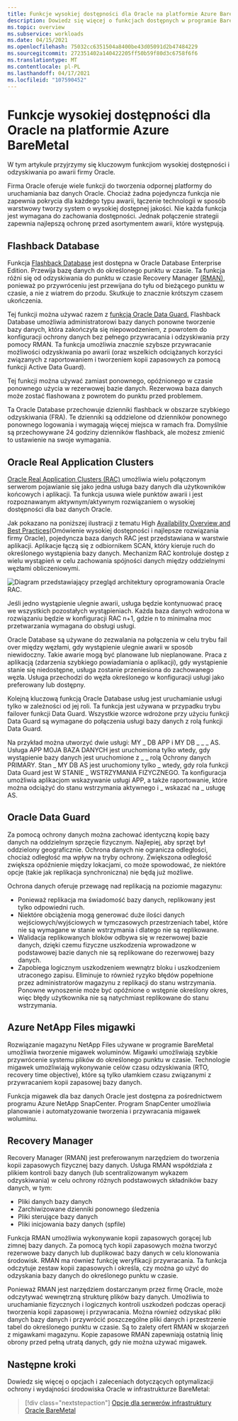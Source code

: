 ```yaml
---
title: Funkcje wysokiej dostępności dla Oracle na platformie Azure BareMetal
description: Dowiedz się więcej o funkcjach dostępnych w programie BareMetal dla bazy danych Oracle.
ms.topic: overview
ms.subservice: workloads
ms.date: 04/15/2021
ms.openlocfilehash: 75032cc6351504a8400be43d05091d2b47484229
ms.sourcegitcommit: 272351402a140422205ff50b59f80d3c6758f6f6
ms.translationtype: MT
ms.contentlocale: pl-PL
ms.lasthandoff: 04/17/2021
ms.locfileid: "107590452"
---
```

# <a name="high-availability-features-for-oracle-on-azure-baremetal"></a>Funkcje wysokiej dostępności dla Oracle na platformie Azure BareMetal

W tym artykule przyjrzymy się kluczowym funkcjiom wysokiej dostępności i odzyskiwania po awarii firmy Oracle.

Firma Oracle oferuje wiele funkcji do tworzenia odpornej platformy do uruchamiania baz danych Oracle. Chociaż żadna pojedyncza funkcja nie zapewnia pokrycia dla każdego typu awarii, łączenie technologii w sposób warstwowy tworzy system o wysokiej dostępnej jakości. Nie każda funkcja jest wymagana do zachowania dostępności. Jednak połączenie strategii zapewnia najlepszą ochronę przed asortymentem awarii, które występują. 

## <a name="flashback-database"></a>Flashback Database

Funkcja [Flashback Database](https://docs.oracle.com/en/database/oracle/oracle-database/21/rcmrf/FLASHBACK-DATABASE.html#GUID-584AC79A-40C5-45CA-8C63-DED3BE3A4511) jest dostępna w Oracle Database Enterprise Edition. Przewija bazę danych do określonego punktu w czasie. Ta funkcja różni się od odzyskiwania do punktu w czasie Recovery Manager [(RMAN),](https://docs.oracle.com/en/cloud/paas/db-backup-cloud/csdbb/performing-general-restore-and-recovery-operations.html) ponieważ po przywróceniu jest przewijana do tyłu od bieżącego punktu w czasie, a nie z wiatrem do przodu. Skutkuje to znacznie krótszym czasem ukończenia.
 
Tej funkcji można używać razem z [funkcją Oracle Data Guard.](https://docs.oracle.com/en/database/oracle/oracle-database/19/sbydb/preface.html#GUID-B6209E95-9DA8-4D37-9BAD-3F000C7E3590) Flashback Database umożliwia administratorowi bazy danych ponowne tworzenie bazy danych, która zakończyła się niepowodzeniem, z powrotem do konfiguracji ochrony danych bez pełnego przywracania i odzyskiwania przy pomocy RMAN. Ta funkcja umożliwia znacznie szybsze przywracanie możliwości odzyskiwania po awarii (oraz wszelkich odciążanych korzyści związanych z raportowaniem i tworzeniem kopii zapasowych za pomocą funkcji Active Data Guard).
 
Tej funkcji można używać zamiast ponownego, opóźnionego w czasie ponownego użycia w rezerwowej bazie danych. Rezerwowa baza danych może zostać flashowana z powrotem do punktu przed problemem.
 
Ta Oracle Database przechowuje dzienniki flashback w obszarze szybkiego odzyskiwania (FRA). Te dzienniki są oddzielone od dzienników ponownego ponownego logowania i wymagają więcej miejsca w ramach fra. Domyślnie są przechowywane 24 godziny dzienników flashback, ale możesz zmienić to ustawienie na swoje wymagania.

## <a name="oracle-real-application-clusters"></a>Oracle Real Application Clusters

[Oracle Real Application Clusters (RAC)](https://docs.oracle.com/en/database/oracle/oracle-database/19/racad/introduction-to-oracle-rac.html#GUID-5A1B02A2-A327-42DD-A1AD-20610B2A9D92) umożliwia wielu połączonym serwerom pojawianie się jako jedna usługa bazy danych dla użytkowników końcowych i aplikacji. Ta funkcja usuwa wiele punktów awarii i jest rozpoznawanym aktywnym/aktywnym rozwiązaniem o wysokiej dostępności dla baz danych Oracle.

Jak pokazano na poniższej ilustracji z tematu High [Availability Overview and Best Practices](https://docs.oracle.com/en/database/oracle/oracle-database/19/haovw/ha-features.html)(Omówienie wysokiej dostępności i najlepsze rozwiązania firmy Oracle), pojedyncza baza danych RAC jest przedstawiana w warstwie aplikacji. Aplikacje łączą się z odbiornikem SCAN, który kieruje ruch do określonego wystąpienia bazy danych. Mechanizm RAC kontroluje dostęp z wielu wystąpień w celu zachowania spójności danych między oddzielnymi węzłami obliczeniowymi.

![Diagram przedstawiający przegląd architektury oprogramowania Oracle RAC.](media/oracle-high-availability/oracle-real-application-clusters.png)

Jeśli jedno wystąpienie ulegnie awarii, usługa będzie kontynuować pracę we wszystkich pozostałych wystąpieniach. Każda baza danych wdrożona w rozwiązaniu będzie w konfiguracji RAC n+1, gdzie n to minimalna moc przetwarzania wymagana do obsługi usługi.

Oracle Database są używane do zezwalania na połączenia w celu trybu fail over między węzłami, gdy wystąpienie ulegnie awarii w sposób niewidoczny. Takie awarie mogą być planowane lub nieplanowane. Praca z aplikacją (zdarzenia szybkiego powiadamiania o aplikacji), gdy wystąpienie stanie się niedostępne, usługa zostanie przeniesiona do zachowanego węzła. Usługa przechodzi do węzła określonego w konfiguracji usługi jako preferowany lub dostępny.

Kolejną kluczową funkcją Oracle Database usług jest uruchamianie usługi tylko w zależności od jej roli. Ta funkcja jest używana w przypadku trybu failover funkcji Data Guard. Wszystkie wzorce wdrożone przy użyciu funkcji Data Guard są wymagane do połączenia usługi bazy danych z rolą funkcji Data Guard.

Na przykład można utworzyć dwie usługi: MY \_ DB APP i MY DB \_ \_ \_ AS. Usługa APP MOJA BAZA DANYCH jest uruchomiona tylko wtedy, gdy wystąpienie bazy danych jest uruchomione z \_ \_ rolą Ochrony danych PRIMARY. Stan \_ MY DB AS jest uruchomiony tylko \_ wtedy, gdy rola funkcji Data Guard jest W STANIE \_ WSTRZYMANIA FIZYCZNEGO. Ta konfiguracja umożliwia aplikacjom wskazywanie usługi APP, a także raportowanie, które można odciążyć do stanu wstrzymania aktywnego i \_ wskazać na \_ usługę AS.

## <a name="oracle-data-guard"></a>Oracle Data Guard

Za pomocą ochrony danych można zachować identyczną kopię bazy danych na oddzielnym sprzęcie fizycznym. Najlepiej, aby sprzęt był oddzielony geograficznie. Ochrona danych nie ogranicza odległości, chociaż odległość ma wpływ na tryby ochrony. Zwiększona odległość zwiększa opóźnienie między lokacjami, co może spowodować, że niektóre opcje (takie jak replikacja synchroniczna) nie będą już możliwe.

Ochrona danych oferuje przewagę nad replikacją na poziomie magazynu:

- Ponieważ replikacja ma świadomość bazy danych, replikowany jest tylko odpowiedni ruch.
- Niektóre obciążenia mogą generować duże ilości danych wejściowych/wyjściowych w tymczasowych przestrzeniach tabel, które nie są wymagane w stanie wstrzymania i dlatego nie są replikowane.
- Walidacja replikowanych bloków odbywa się w rezerwowej bazie danych, dzięki czemu fizyczne uszkodzenia wprowadzone w podstawowej bazie danych nie są replikowane do rezerwowej bazy danych.
- Zapobiega logicznym uszkodzeniem wewnątrz bloku i uszkodzeniem utraconego zapisu. Eliminuje to również ryzyko błędów popełnione przez administratorów magazynu z replikacji do stanu wstrzymania.
Ponowne wynoszenie może być opóźnione o wstępnie określony okres, więc błędy użytkownika nie są natychmiast replikowane do stanu wstrzymania.

## <a name="azure-netapp-files-snapshots"></a>Azure NetApp Files migawki

Rozwiązanie magazynu NetApp Files używane w programie BareMetal umożliwia tworzenie migawek woluminów. Migawki umożliwiają szybkie przywrócenie systemu plików do określonego punktu w czasie. Technologie migawek umożliwiają wykonywanie celów czasu odzyskiwania (RTO, recovery time objective), które są tylko ułamkiem czasu związanymi z przywracaniem kopii zapasowej bazy danych.

Funkcja migawek dla baz danych Oracle jest dostępna za pośrednictwem programu Azure NetApp SnapCenter. Program SnapCenter umożliwia planowanie i automatyzowanie tworzenia i przywracania migawek woluminu.

## <a name="recovery-manager"></a>Recovery Manager

Recovery Manager (RMAN) jest preferowanym narzędziem do tworzenia kopii zapasowych fizycznej bazy danych. Usługa RMAN współdziała z plikiem kontroli bazy danych (lub scentralizowanym wykazem odzyskiwania) w celu ochrony różnych podstawowych składników bazy danych, w tym:

- Pliki danych bazy danych
- Zarchiwizowane dzienniki ponownego śledzenia
- Pliki sterujące bazy danych
- Pliki inicjowania bazy danych (spfile)

Funkcja RMAN umożliwia wykonywanie kopii zapasowych gorącej lub zimnej bazy danych. Za pomocą tych kopii zapasowych można tworzyć rezerwowe bazy danych lub duplikować bazy danych w celu klonowania środowisk. RMAN ma również funkcję weryfikacji przywracania. Ta funkcja odczytuje zestaw kopii zapasowych i określa, czy można go użyć do odzyskania bazy danych do określonego punktu w czasie.

Ponieważ RMAN jest narzędziem dostarczanym przez firmę Oracle, może odczytywać wewnętrzną strukturę plików bazy danych. Umożliwia to uruchamianie fizycznych i logicznych kontroli uszkodzeń podczas operacji tworzenia kopii zapasowej i przywracania. Można również odzyskać pliki danych bazy danych i przywrócić poszczególne pliki danych i przestrzenie tabel do określonego punktu w czasie. Są to zalety ofert RMAN w skojarzeń z migawkami magazynu. Kopie zapasowe RMAN zapewniają ostatnią linię obrony przed pełną utratą danych, gdy nie można używać migawek.

## <a name="next-steps"></a>Następne kroki

Dowiedz się więcej o opcjach i zaleceniach dotyczących optymalizacji ochrony i wydajności środowiska Oracle w infrastrukturze BareMetal:

> [!div class="nextstepaction"]
> [Opcje dla serwerów infrastruktury Oracle BareMetal](options-considerations-high-availability.md)
